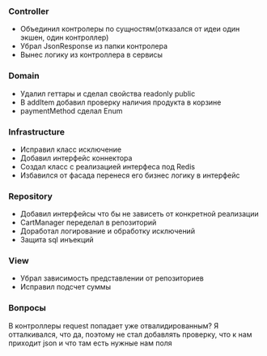 ### Controller
- Объединил контролеры по сущностям(отказался от идеи один экшен, один контроллер)
- Убрал JsonResponse из папки контролера
- Вынес логику из контроллера в сервисы

### Domain
- Удалил геттары и сделал свойства readonly public
- В addItem добавил проверку наличия продукта в корзине
- paymentMethod сделал Enum

### Infrastructure
- Исправил класс исключение
- Добавил интерфейс коннектора
- Создал класс с реализацией интерфеса под Redis
- Избавился от фасада перенеся его бизнес логику в интерфейс

### Repository
- Добавил интерфейсы что бы не зависеть от конкретной реализации
- CartManager переделал в репозиторий
- Доработал логирование и обработку исключений
- Защита sql инъекций


### View
- Убрал зависимость представлении от репозиториев
- Исправил подсчет суммы


### Вопросы
В контроллеры request попадает уже отвалидированным? Я отталкивался, что да, 
поэтому не стал добавлять проверку, что к нам приходит json и что там есть нужные нам поля